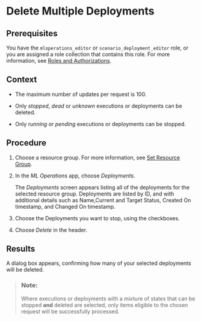 <!-- loio148dc64d7f4c405d863320cf5d5acf7d -->

# Delete Multiple Deployments



<a name="loio148dc64d7f4c405d863320cf5d5acf7d__prereq_u4j_sld_nwb"/>

## Prerequisites

You have the `mloperations_editor` or `scenario_deployment_editor` role, or you are assigned a role collection that contains this role. For more information, see [Roles and Authorizations](roles-and-authorizations-4ef8499.md).



<a name="loio148dc64d7f4c405d863320cf5d5acf7d__context_ds2_snd_nwb"/>

## Context

-   The maximum number of updates per request is 100.

-   Only *stopped*, *dead* or *unknown* executions or deployments can be deleted.

-   Only *running* or *pending* executions or deployments can be stopped.




<a name="loio148dc64d7f4c405d863320cf5d5acf7d__steps_adc_fsb_wxb"/>

## Procedure

1.  Choose a resource group. For more information, see [Set Resource Group](set-resource-group-0c07728.md#loio0c077289f29d4147921fb07ab0f68b7f).

2.  In the *ML Operations* app, choose *Deployments*.

    The *Deployments* screen appears listing all of the deployments for the selected resource group. Deployments are listed by ID, and with additional details such as Name,Current and Target Status, Created On timestamp, and Changed On timestamp.

3.  Choose the Deployments you want to stop, using the checkboxes.

4.  Choose *Delete* in the header.




<a name="loio148dc64d7f4c405d863320cf5d5acf7d__result_at3_fsb_wxb"/>

## Results

A dialog box appears, confirming how many of your selected deployments will be deleted.

> ### Note:  
> Where executions or deployments with a mixture of states that can be stopped **and** deleted are selected, only items eligible to the chosen request will be successfully processed.

